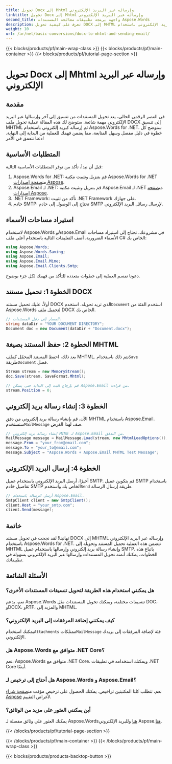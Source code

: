 ```yaml
---
title: تحويل Docx إلى Mhtml وإرساله عبر البريد الإلكتروني
linktitle: تحويل Docx إلى Mhtml وإرساله عبر البريد الإلكتروني
second_title: واجهة برمجة تطبيقات معالجة المستندات Aspose.Words
description: تعرف على كيفية تحويل DOCX إلى MHTML وإرسال رسائل البريد الإلكتروني باستخدام Aspose.Words for .NET في هذا الدليل التفصيلي. عزز إنتاجيتك من خلال الأتمتة السهلة.
weight: 10
url: /ar/net/basic-conversions/docx-to-mhtml-and-sending-email/
---
```


{{< blocks/products/pf/main-wrap-class >}}
{{< blocks/products/pf/main-container >}}
{{< blocks/products/pf/tutorial-page-section >}}

# تحويل Docx إلى Mhtml وإرساله عبر البريد الإلكتروني

## مقدمة

في العصر الرقمي الحالي، يعد تحويل المستندات من تنسيق إلى آخر وإرسالها عبر البريد الإلكتروني مهمة شائعة. ستوضح لك هذه المقالة عملية تحويل ملف DOCX إلى تنسيق MHTML ثم إرساله كبريد إلكتروني باستخدام Aspose.Words for .NET. سنوضح كل خطوة في دليل مفصل وسهل المتابعة، مما يضمن فهمك للعملية من البداية إلى النهاية. دعنا نتعمق في الأمر!

## المتطلبات الأساسية

قبل أن نبدأ، تأكد من توفر المتطلبات الأساسية التالية:

1.  Aspose.Words for .NET: قم بتنزيل وتثبيت مكتبة Aspose.Words for .NET من[صفحة إصدارات Aspose](https://releases.aspose.com/words/net/).
2.  Aspose.Email لـ .NET: قم بتنزيل وتثبيت مكتبة Aspose.Email لـ .NET من[صفحة إصدارات Aspose](https://releases.aspose.com/email/net/).
3. .NET Framework: تأكد من تثبيت .NET Framework على جهازك.
4. خادم SMTP: تحتاج إلى الوصول إلى خادم SMTP لإرسال رسائل البريد الإلكتروني.

## استيراد مساحات الأسماء

لاستخدام Aspose.Words وAspose.Email في مشروعك، تحتاج إلى استيراد مساحات الأسماء الضرورية. أضف التعليمات التالية باستخدام أعلى ملف C# الخاص بك:

```csharp
using Aspose.Words;
using Aspose.Words.Saving;
using Aspose.Email;
using Aspose.Email.Mime;
using Aspose.Email.Clients.Smtp;
```

دعونا نقسم العملية إلى خطوات متعددة للتأكد من فهمك لكل جزء بوضوح.

## الخطوة 1: تحميل مستند DOCX

 أولاً، عليك تحميل مستند DOCX الذي تريد تحويله. استخدم`Document` استخدم الفئة من Aspose.Words لتحميل ملف DOCX الخاص بك.

```csharp
// المسار إلى دليل المستندات.
string dataDir = "YOUR DOCUMENT DIRECTORY";
Document doc = new Document(dataDir + "Document.docx");
```

## الخطوة 2: حفظ المستند بصيغة MHTML

 بعد ذلك، احفظ المستند المحمّل كملف MHTML. يتم ذلك باستخدام`Save` طريقة`Document` فصل.

```csharp
Stream stream = new MemoryStream();
doc.Save(stream, SaveFormat.Mhtml);

// قم بإرجاع البث إلى البداية حتى يتمكن Aspose.Email من قراءته.
stream.Position = 0;
```

## الخطوة 3: إنشاء رسالة بريد إلكتروني

 الآن، قم بإنشاء رسالة بريد إلكتروني من دفق MHTML باستخدام Aspose.Email. ستستخدم`MailMessage` صف لهذا الغرض.

```csharp
// إنشاء رسالة بريد إلكتروني MIME لـ Aspose.Email من التدفق.
MailMessage message = MailMessage.Load(stream, new MhtmlLoadOptions());
message.From = "your_from@email.com";
message.To = "your_to@email.com";
message.Subject = "Aspose.Words + Aspose.Email MHTML Test Message";
```

## الخطوة 4: إرسال البريد الإلكتروني

 أخيرًا، أرسل البريد الإلكتروني باستخدام عميل SMTP. قم بتكوين عميل SMTP باستخدام تفاصيل خادم SMTP الخاص بك واستخدم`Send` طريقة إرسال الرسالة.

```csharp
// أرسل الرسالة باستخدام Aspose.Email.
SmtpClient client = new SmtpClient();
client.Host = "your_smtp.com";
client.Send(message);
```

## خاتمة

تهانينا! لقد نجحت في تحويل مستند DOCX إلى MHTML وإرساله عبر البريد الإلكتروني باستخدام Aspose.Words for .NET. تتضمن هذه العملية تحميل المستند وتحويله إلى MHTML وإنشاء رسالة بريد إلكتروني وإرسالها باستخدام عميل SMTP. باتباع هذه الخطوات، يمكنك أتمتة تحويل المستندات وإرسالها عبر البريد الإلكتروني بسهولة في تطبيقاتك.

## الأسئلة الشائعة

### هل يمكنني استخدام هذه الطريقة لتحويل تنسيقات المستندات الأخرى؟
نعم، يدعم Aspose.Words تنسيقات مختلفة، ويمكنك تحويل المستندات مثل DOC، وDOCX، وRTF، والمزيد إلى MHTML.

### كيف يمكنني إضافة المرفقات إلى البريد الإلكتروني؟
 يمكنك استخدام`Attachments` ممتلكات`MailMessage` فئة لإضافة المرفقات إلى بريدك الإلكتروني.

### هل Aspose.Words متوافق مع .NET Core؟
نعم، Aspose.Words متوافق مع .NET Core. ويمكنك استخدامه في تطبيقات .NET Core أيضًا.

### هل أحتاج إلى ترخيص لـ Aspose.Words و Aspose.Email؟
 نعم، تتطلب كلتا المكتبتين تراخيص. يمكنك الحصول على ترخيص مؤقت من[صفحة شراء Aspose](https://purchase.aspose.com/temporary-license/) لأغراض التقييم.

### أين يمكنني العثور على مزيد من الوثائق؟
 يمكنك العثور على وثائق مفصلة لـ Aspose.Words[هنا](https://reference.aspose.com/words/net/) وللبريد الإلكتروني Aspose.[هنا](https://reference.aspose.com/email/net/).

{{< /blocks/products/pf/tutorial-page-section >}}

{{< /blocks/products/pf/main-container >}}
{{< /blocks/products/pf/main-wrap-class >}}

{{< blocks/products/products-backtop-button >}}
